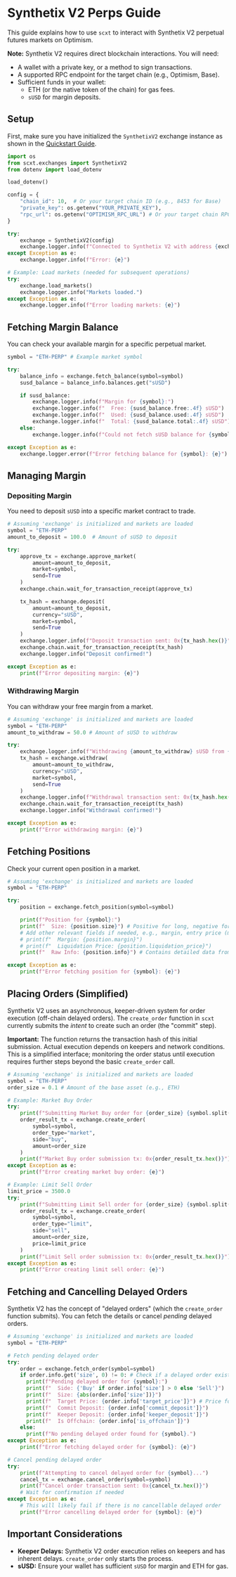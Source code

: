 # Synthetix V2 Perps Guide

This guide explains how to use `scxt` to interact with Synthetix V2 perpetual futures markets on Optimism.

**Note:** Synthetix V2 requires direct blockchain interactions. You will need:

- A wallet with a private key, or a method to sign transactions.
- A supported RPC endpoint for the target chain (e.g., Optimism, Base).
- Sufficient funds in your wallet:
  - ETH (or the native token of the chain) for gas fees.
  - `sUSD` for margin deposits.

## Setup

First, make sure you have initialized the `SynthetixV2` exchange instance as shown in the [Quickstart Guide](../quickstart.md).

```python
import os
from scxt.exchanges import SynthetixV2
from dotenv import load_dotenv

load_dotenv()

config = {
    "chain_id": 10,  # Or your target chain ID (e.g., 8453 for Base)
    "private_key": os.getenv("YOUR_PRIVATE_KEY"),
    "rpc_url": os.getenv("OPTIMISM_RPC_URL") # Or your target chain RPC
}

try:
    exchange = SynthetixV2(config)
    exchange.logger.info(f"Connected to Synthetix V2 with address {exchange.chain.address}")
except Exception as e:
    exchange.logger.info(f"Error: {e}")

# Example: Load markets (needed for subsequent operations)
try:
    exchange.load_markets()
    exchange.logger.info("Markets loaded.")
except Exception as e:
    exchange.logger.info(f"Error loading markets: {e}")
```

## Fetching Margin Balance

You can check your available margin for a specific perpetual market.

```python
symbol = "ETH-PERP" # Example market symbol

try:
    balance_info = exchange.fetch_balance(symbol=symbol)
    susd_balance = balance_info.balances.get("sUSD")

    if susd_balance:
        exchange.logger.info(f"Margin for {symbol}:")
        exchange.logger.info(f"  Free: {susd_balance.free:.4f} sUSD")
        exchange.logger.info(f"  Used: {susd_balance.used:.4f} sUSD")
        exchange.logger.info(f"  Total: {susd_balance.total:.4f} sUSD")
    else:
        exchange.logger.info(f"Could not fetch sUSD balance for {symbol}")

except Exception as e:
    exchange.logger.error(f"Error fetching balance for {symbol}: {e}")
```

## Managing Margin

### Depositing Margin

You need to deposit `sUSD` into a specific market contract to trade.

```python
# Assuming 'exchange' is initialized and markets are loaded
symbol = "ETH-PERP"
amount_to_deposit = 100.0  # Amount of sUSD to deposit

try:
    approve_tx = exchange.approve_market(
        amount=amount_to_deposit,
        market=symbol,
        send=True
    )
    exchange.chain.wait_for_transaction_receipt(approve_tx)

    tx_hash = exchange.deposit(
        amount=amount_to_deposit,
        currency="sUSD",
        market=symbol,
        send=True
    )
    exchange.logger.info(f"Deposit transaction sent: 0x{tx_hash.hex()}")
    exchange.chain.wait_for_transaction_receipt(tx_hash)
    exchange.logger.info("Deposit confirmed!")

except Exception as e:
    print(f"Error depositing margin: {e}")
```

### Withdrawing Margin

You can withdraw your free margin from a market.

```python
# Assuming 'exchange' is initialized and markets are loaded
symbol = "ETH-PERP"
amount_to_withdraw = 50.0 # Amount of sUSD to withdraw

try:
    exchange.logger.info(f"Withdrawing {amount_to_withdraw} sUSD from {symbol} market...")
    tx_hash = exchange.withdraw(
        amount=amount_to_withdraw,
        currency="sUSD",
        market=symbol,
        send=True
    )
    exchange.logger.info(f"Withdrawal transaction sent: 0x{tx_hash.hex()}")
    exchange.chain.wait_for_transaction_receipt(tx_hash)
    exchange.logger.info("Withdrawal confirmed!")

except Exception as e:
    print(f"Error withdrawing margin: {e}")
```

## Fetching Positions

Check your current open position in a market.

```python
# Assuming 'exchange' is initialized and markets are loaded
symbol = "ETH-PERP"

try:
    position = exchange.fetch_position(symbol=symbol)

    print(f"Position for {symbol}:")
    print(f"  Size: {position.size}") # Positive for long, negative for short
    # Add other relevant fields if needed, e.g., margin, entry price (might require parsing 'info')
    # print(f"  Margin: {position.margin}")
    # print(f"  Liquidation Price: {position.liquidation_price}")
    print(f"  Raw Info: {position.info}") # Contains detailed data from the contract

except Exception as e:
    print(f"Error fetching position for {symbol}: {e}")
```

## Placing Orders (Simplified)

Synthetix V2 uses an asynchronous, keeper-driven system for order execution (off-chain delayed orders). The `create_order` function in `scxt` currently submits the _intent_ to create such an order (the "commit" step).

**Important:** The function returns the transaction hash of this initial submission. Actual execution depends on keepers and network conditions. This is a simplified interface; monitoring the order status until execution requires further steps beyond the basic `create_order` call.

```python
# Assuming 'exchange' is initialized and markets are loaded
symbol = "ETH-PERP"
order_size = 0.1 # Amount of the base asset (e.g., ETH)

# Example: Market Buy Order
try:
    print(f"Submitting Market Buy order for {order_size} {symbol.split('-')[0]}...")
    order_result_tx = exchange.create_order(
        symbol=symbol,
        order_type="market",
        side="buy",
        amount=order_size
    )
    print(f"Market Buy order submission tx: 0x{order_result_tx.hex()}")
except Exception as e:
    print(f"Error creating market buy order: {e}")

# Example: Limit Sell Order
limit_price = 3500.0
try:
    print(f"Submitting Limit Sell order for {order_size} {symbol.split('-')[0]} at {limit_price}...")
    order_result_tx = exchange.create_order(
        symbol=symbol,
        order_type="limit",
        side="sell",
        amount=order_size,
        price=limit_price
    )
    print(f"Limit Sell order submission tx: 0x{order_result_tx.hex()}")
except Exception as e:
    print(f"Error creating limit sell order: {e}")

```

## Fetching and Cancelling Delayed Orders

Synthetix V2 has the concept of "delayed orders" (which the `create_order` function submits). You can fetch the details or cancel _pending_ delayed orders.

```python
# Assuming 'exchange' is initialized and markets are loaded
symbol = "ETH-PERP"

# Fetch pending delayed order
try:
    order = exchange.fetch_order(symbol=symbol)
    if order.info.get('size', 0) != 0: # Check if a delayed order exists
      print(f"Pending delayed order for {symbol}:")
      print(f"  Side: {'Buy' if order.info['size'] > 0 else 'Sell'}")
      print(f"  Size: {abs(order.info['size'])}")
      print(f"  Target Price: {order.info['target_price']}") # Price for limit orders
      print(f"  Commit Deposit: {order.info['commit_deposit']}")
      print(f"  Keeper Deposit: {order.info['keeper_deposit']}")
      print(f"  Is Offchain: {order.info['is_offchain']}")
    else:
      print(f"No pending delayed order found for {symbol}.")
except Exception as e:
    print(f"Error fetching delayed order for {symbol}: {e}")

# Cancel pending delayed order
try:
    print(f"Attempting to cancel delayed order for {symbol}...")
    cancel_tx = exchange.cancel_order(symbol=symbol)
    print(f"Cancel order transaction sent: 0x{cancel_tx.hex()}")
    # Wait for confirmation if needed
except Exception as e:
    # This will likely fail if there is no cancellable delayed order
    print(f"Error cancelling delayed order for {symbol}: {e}")
```

## Important Considerations

- **Keeper Delays:** Synthetix V2 order execution relies on keepers and has inherent delays. `create_order` only starts the process.
- **sUSD:** Ensure your wallet has sufficient `sUSD` for margin and ETH for gas.
